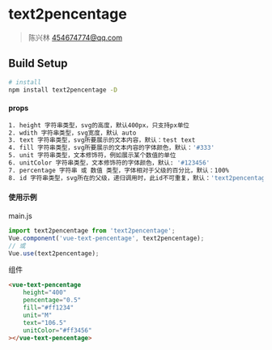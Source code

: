 # text2pencentage

> 陈兴林 454674774@qq.com

## Build Setup

``` bash
# install
npm install text2pencentage -D
```

#### props

```bash
1. height 字符串类型，svg的高度，默认400px，只支持px单位
2. wdith 字符串类型，svg宽度，默认 auto
3. text 字符串类型，svg所要展示的文本内容，默认：test text
4. fill 字符串类型，svg所要展示的文本内容的字体颜色，默认：'#333'
5. unit 字符串类型，文本修饰符，例如展示某个数值的单位
6. unitColor 字符串类型，文本修饰符的字体颜色，默认: '#123456'
7. percentage 字符串 或 数值 类型，字体相对于父级的百分比，默认：100%
8. id 字符串类型，svg所在的父级，递归调用时，此id不可重复，默认：'text2pencentage'
```

#### 使用示例

main.js

```js
import text2pencentage from 'text2pencentage';
Vue.component('vue-text-pencentage', text2pencentage);
// 或
Vue.use(text2pencentage);
```

组件

```html
<vue-text-pencentage
    height="400"
    pencentage="0.5"
    fill="#ff1234"
    unit="M"
    text="106.5"
    unitColor="#ff3456"
></vue-text-pencentage>
```
